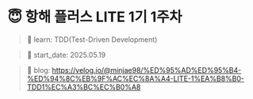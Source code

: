 # 😇 항해 플러스 LITE 1기 1주차

> 🎯 learn: TDD(Test-Driven Development)

> 📅 start_date: 2025.05.19

> 📕 blog: https://velog.io/@minjae98/%ED%95%AD%ED%95%B4-%ED%94%8C%EB%9F%AC%EC%8A%A4-LITE-1%EA%B8%B0-TDD1%EC%A3%BC%EC%B0%A8
